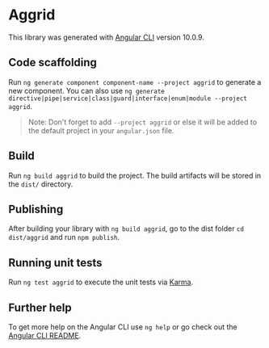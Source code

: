 # Aggrid

This library was generated with [Angular CLI](https://github.com/angular/angular-cli) version 10.0.9.

## Code scaffolding

Run `ng generate component component-name --project aggrid` to generate a new component. You can also use `ng generate directive|pipe|service|class|guard|interface|enum|module --project aggrid`.
> Note: Don't forget to add `--project aggrid` or else it will be added to the default project in your `angular.json` file. 

## Build

Run `ng build aggrid` to build the project. The build artifacts will be stored in the `dist/` directory.

## Publishing

After building your library with `ng build aggrid`, go to the dist folder `cd dist/aggrid` and run `npm publish`.

## Running unit tests

Run `ng test aggrid` to execute the unit tests via [Karma](https://karma-runner.github.io).

## Further help

To get more help on the Angular CLI use `ng help` or go check out the [Angular CLI README](https://github.com/angular/angular-cli/blob/master/README.md).
